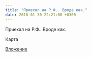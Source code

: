 ```yaml
---
title: "Приехал на Р.Ф.. Вроде как."
date: 2018-01-30 22:21:00 +0300
---
```


Приехал на Р.Ф.. Вроде как.

Карта

[Вложение](/assets/vk_photos/2/4T6uKpSqNBk.jpg)
